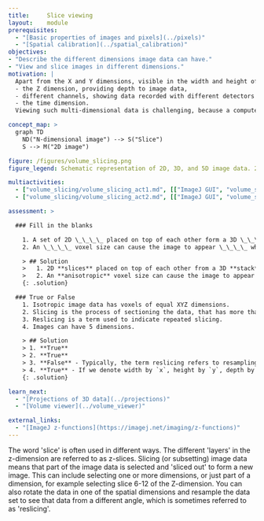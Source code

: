 ```yaml
---
title:     Slice viewing
layout:    module
prerequisites:
  - "[Basic properties of images and pixels](../pixels)"
  - "[Spatial calibration](../spatial_calibration)"
objectives:
- "Describe the different dimensions image data can have."
- "View and slice images in different dimensions."
motivation: |
  Apart from the X and Y dimensions, visible in the width and height of an image, image data can have additional dimensions. The most common additional dimensions include:
  - the Z dimension, providing depth to image data,
  - different channels, showing data recorded with different detectors or detector settings,
  - the time dimension.
  Viewing such multi-dimensional data is challenging, because a computer monitor can only render a (multi-color) 2D representation of such data. Thus it is important to learn how to efficiently visualise subsets ("slices") of such high-dimensional data.

concept_map: >
  graph TD
    ND("N-dimensional image") --> S("Slice")
    S --> M("2D image")

figure: /figures/volume_slicing.png
figure_legend: Schematic representation of 2D, 3D, and 5D image data. 2D images are made up of tiny squares called pixels, whereas 3D images are made up of cubes called voxels. Pixels and voxels are not necessarily isotropic, as shown here by squares versus rectangles. In order to see a different part of the image data on a 2D monitor, the image has to be sliced and sometimes rotated.

multiactivities:
  - ["volume_slicing/volume_slicing_act1.md", [["ImageJ GUI", "volume_slicing/volume_slicing_act1_imagejgui.md", "markdown"], ["ImageJ Macro", "volume_slicing/volume_slicing_act1_imagejmacro.ijm", "java"], ["ImageJ Python", "volume_slicing/volume_slicing_act1_imagejpython.py", "python"]]]
  - ["volume_slicing/volume_slicing_act2.md", [["ImageJ GUI", "volume_slicing/volume_slicing_act2_imagejgui.md", "markdown"], ["ImageJ Macro", "volume_slicing/volume_slicing_act2_imagejmacro.ijm", "java"], ["ImageJ Python", "volume_slicing/volume_slicing_act2_imagejpython.py", "python"]]]

assessment: >

  ### Fill in the blanks

    1. A set of 2D \_\_\_\_ placed on top of each other form a 3D \_\_\_\_.
    2. An \_\_\_\_ voxel size can cause the image to appear \_\_\_\_ when viewing it at an angle.

    > ## Solution
    >   1. 2D **slices** placed on top of each other from a 3D **stack**.
    >   2. An **anisotropic** voxel size can cause the image to appear **deformed** when viewing at a certain angle.
    {: .solution}

  ### True or False
    1. Isotropic image data has voxels of equal XYZ dimensions.
    2. Slicing is the process of sectioning the data, that has more than two dimensions, along defined axes and dimensions.
    3. Reslicing is a term used to indicate repeated slicing.
    4. Images can have 5 dimensions.

    > ## Solution
    > 1. **True**
    > 2. **True**
    > 3. **False** - Typically, the term reslicing refers to resampling volumetric data from a different direction, such that the resulting image stack is a rotated version of the original stack.
    > 4. **True** - If we denote width by `x`, height by `y`, depth by `z`, time by `t` and channel by `c`, we could have images with dimensions such as: [`xy` -> 2D], [`xyz` -> 3D, `xyt` -> 3D: 2D time-lapse, `xyc` -> 3D: 2D multi-channel], or [`xyzt` -> 4D: 3D time-lapse, `xyzc` -> 4D: 3D multi-channel], or [`xyztc` -> 5D: 3D time-lapse  multi-channel]
    {: .solution}

learn_next:
  - "[Projections of 3D data](../projections)"
  - "[Volume viewer](../volume_viewer)"

external_links:
  - "[ImageJ z-functions](https://imagej.net/imaging/z-functions)"
---
```



The word 'slice' is often used in different ways. The different 'layers' in the z-dimension are referred to as z-slices. Slicing (or subsetting) image data means that part of the image data is selected and 'sliced out' to form a new image. This can include selecting one or more dimensions, or just part of a dimension, for example selecting slice 6-12 of the Z-dimension. You can also rotate the data in one of the spatial dimensions and resample the data set to see that data from a different angle, which is sometimes referred to as 'reslicing'.
